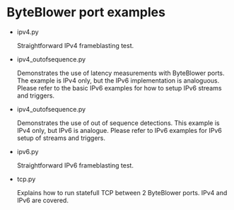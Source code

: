 # ByteBlower port examples

- ipv4.py

  Straightforward IPv4 frameblasting test.

- ipv4_outofsequence.py

  Demonstrates the use of latency measurements with ByteBlower ports.  The example is IPv4 only,
  but the IPv6 implementation is analoguous.  Please refer to the basic IPv6 examples for how to
  setup IPv6 streams and triggers.

- ipv4_outofsequence.py
  
  Demonstrates the use of out of sequence detections.  This example is IPv4 only, but IPv6
  is analogue.  Please refer to IPv6 examples for IPv6 setup of streams and triggers.

- ipv6.py

  Straightforward IPv6 frameblasting test.

- tcp.py

  Explains how to run statefull TCP between 2 ByteBlower ports.  IPv4 and IPv6 are covered.

